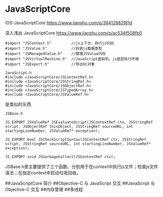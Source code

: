 # JavaScriptCore

iOS-JavaScriptCore
https://www.jianshu.com/p/36412882f81d

深入浅出 JavaScriptCore
https://www.jianshu.com/p/ac534f508fb0

```
#import "JSContext.h"         //js上下文，执行js代码
#import "JSValue.h"           //封装js数据类型   
#import "JSManagedValue.h"    //管理JSValue内存
#import "JSVirtualMachine.h"  //JavaScript虚拟机，js底层执行环境
#import "JSExport.h"          //导出OC对象
```


```
JavaScript.h
#include <JavaScriptCore/JSContextRef.h>
#include <JavaScriptCore/JSStringRef.h>
#include <JavaScriptCore/JSObjectRef.h>
#include <JavaScriptCore/JSTypedArray.h>
#include <JavaScriptCore/JSValueRef.h>
```
是类似的东西

```
JSBase.h

JS_EXPORT JSValueRef JSEvaluateScript(JSContextRef ctx, JSStringRef script, JSObjectRef thisObject, JSStringRef sourceURL, int startingLineNumber, JSValueRef* exception);

JS_EXPORT bool JSCheckScriptSyntax(JSContextRef ctx, JSStringRef script, JSStringRef sourceURL, int startingLineNumber, JSValueRef* exception);

JS_EXPORT void JSGarbageCollect(JSContextRef ctx);
```
JSBase.h里主要提供了三个函数。分别用于在context中执行js文件；检查js文件语法；在指定context中启动垃圾回收。



##JavaScriptCore 简介
##Objective-C 与 JavaScript 交互
##JavaScript 与 Objective-C 交互
##内存管理
##多线程
